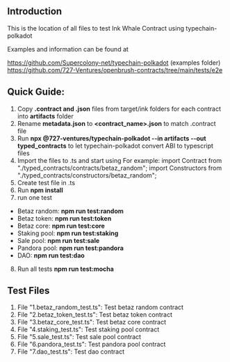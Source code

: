 
## Introduction

This is the location of all files to test Ink Whale Contract using typechain-polkadot

Examples and information can be found at

https://github.com/Supercolony-net/typechain-polkadot (examples folder)
https://github.com/727-Ventures/openbrush-contracts/tree/main/tests/e2e


## Quick Guide:

1. Copy **.contract and .json** files from target/ink folders for each contract into **artifacts** folder
2. Rename **metadata.json** to **<contract_name>.json** to match .contract file
3. Run **npx @727-ventures/typechain-polkadot --in artifacts --out typed_contracts** to let typechain-polkadot convert ABI to typescript files
4. Import the files to .ts and start using
For example:
import Contract from "./typed_contracts/contracts/betaz_random";
import Constructors from "./typed_contracts/constructors/betaz_random";
5. Create test file in .ts
6. Run **npm install**
7. run one test
* Betaz random: **npm run test:random**
* Betaz token: **npm run test:token**
* Betaz core: **npm run test:core**
* Staking pool: **npm run test:staking**
* Sale pool: **npm run test:sale**
* Pandora pool: **npm run test:pandora**
* DAO: **npm run test:dao**
8. Run all tests **npm run test:mocha**

## Test Files
1. File "1.betaz_random_test.ts": Test betaz random contract
2. File "2.betaz_token_test.ts": Test betaz token contract
3. File "3.betaz_core_test.ts": Test betaz core contract
4. File "4.staking_test.ts": Test staking pool contract
5. File "5.sale_test.ts": Test sale pool contract
6. File "6.pandora_test.ts": Test pandora pool contract
7. File "7.dao_test.ts": Test dao contract
